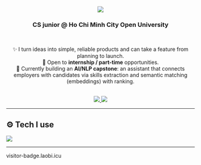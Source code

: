 <!-- <div>
  <img align="right" src="https://visitor-badge.laobi.icu/badge?page_id=DatLe328.DatLe328" />
  <img align="right" src="https://img.shields.io/github/followers/DatLe328?logo=github&color=0891b2&labelColor=000000" />
</div> -->

<h1 align="center">
  <img src="https://readme-typing-svg.herokuapp.com/?font=Righteous&size=34&center=true&vCenter=true&width=600&height=70&duration=4000&lines=Hi+there!+👋;I'm+Le+Nguyen+Duc+Huy;Software+Developer" />
</h1>

<h3 align="center">CS junior @ Ho Chi Minh City Open University</h3>

<br/>

<div align="center">

✨ I turn ideas into simple, reliable products and can take a feature from planning to launch.  
🎯 Open to <b>internship / part-time</b> opportunities.  
🧠 Currently building an <b>AI/NLP capstone</b>: an assistant that connects employers with candidates via skills extraction and semantic matching (embeddings) with ranking.

</div>

<br/>

<div align="center">
  <a href="mailto:daithanhmb3@gmail.com">
    <img src="https://img.shields.io/badge/Email-333333?style=for-the-badge&logo=gmail&logoColor=red" />
  </a>
  <a href="https://github.com/lehuy220104" target="_blank">
    <img src="https://img.shields.io/badge/GitHub-333333?style=for-the-badge&logo=github" />
  </a>
  <!-- <a href="https://www.linkedin.com/in/your-handle" target="_blank">
    <img src="https://img.shields.io/badge/LinkedIn-0077B5?style=for-the-badge&logo=linkedin&logoColor=white" />
  </a> -->
</div>

---

## ⚙️ Tech I use
<div align="left">
  
<img src="https://skillicons.dev/icons?i=html,css,scss,py,js,react,mysql,nodejs,bootstrap,github&perline=12" />

</div>

---

<!-- Optional: GitHub stats (uncomment if you want)
<div align="center">
  <img height="160" src="https://github-readme-stats.vercel.app/api?username=DatLe328&show_icons=true&theme=default" />
  <img height="160" src="https://github-readme-streak-stats.herokuapp.com/?user=DatLe328&theme=default" />
</div>
-->

visitor-badge.laobi.icu
